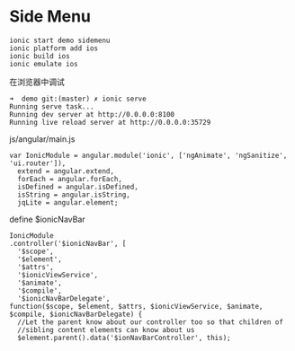 # Side Menu

	ionic start demo sidemenu
	ionic platform add ios
	ionic build ios
	ionic emulate ios

在浏览器中调试

```
➜  demo git:(master) ✗ ionic serve
Running serve task...
Running dev server at http://0.0.0.0:8100
Running live reload server at http://0.0.0.0:35729
```


js/angular/main.js

```
var IonicModule = angular.module('ionic', ['ngAnimate', 'ngSanitize', 'ui.router']),
  extend = angular.extend,
  forEach = angular.forEach,
  isDefined = angular.isDefined,
  isString = angular.isString,
  jqLite = angular.element;
```

define $ionicNavBar

```
IonicModule
.controller('$ionicNavBar', [
  '$scope',
  '$element',
  '$attrs',
  '$ionicViewService',
  '$animate',
  '$compile',
  '$ionicNavBarDelegate',
function($scope, $element, $attrs, $ionicViewService, $animate, $compile, $ionicNavBarDelegate) {
  //Let the parent know about our controller too so that children of
  //sibling content elements can know about us
  $element.parent().data('$ionNavBarController', this);
```

